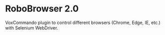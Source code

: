 # RoboBrowser 2.0
VoxCommando plugin to control different browsers (Chrome, Edge, IE, etc.) with Selenium WebDriver.
